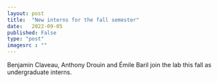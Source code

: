 ```yaml
---
layout: post
title:  "New interns for the fall semester"
date:   2022-09-05
published: False
type: "post"
imagesrc : ""
---
```


Benjamin Claveau, Anthony Drouin and Émile Baril join the lab this fall as undergraduate interns.
